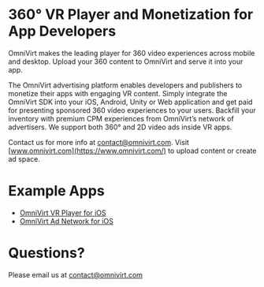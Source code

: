 # 360° VR Player and Monetization for App Developers

OmniVirt makes the leading player for 360 video experiences across mobile and desktop. Upload your 360 content to OmniVirt and serve it into your app. 

The OmniVirt advertising platform enables developers and publishers to monetize their apps with engaging VR content.
Simply integrate the OmniVirt SDK into your iOS, Android, Unity or Web application and get paid for presenting sponsored 360 video experiences to your users. Backfill your inventory with premium CPM experiences from OmniVirt’s network of advertisers. We support both 360° and 2D video ads inside VR apps.

Contact us for more info at [contact@omnivirt.com](mailto:contact@omnivirt.com).
Visit [www.omnivirt.com](https://www.omnivirt.com/) to upload content or create ad space.

# Example Apps

- [OmniVirt VR Player for iOS](https://github.com/OmniVirt/OmniVirtVRPlayer-iOS-Example)
- [OmniVirt Ad Network for iOS](https://github.com/OmniVirt/OmniVirtAdNetwork-iOS-Example)

# Questions?

Please email us at [contact@omnivirt.com](mailto:contact@omnivirt.com)
